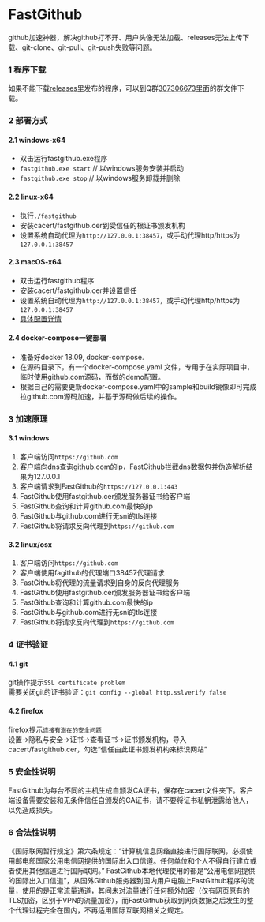 # FastGithub
github加速神器，解决github打不开、用户头像无法加载、releases无法上传下载、git-clone、git-pull、git-push失败等问题。

### 1 程序下载
如果不能下载[releases](https://github.com/dotnetcore/fastgithub/releases)里发布的程序，可以到Q群[307306673](https://qm.qq.com/cgi-bin/qm/qr?k=cx_MgEIvoo1EMkrKg5tXz8vMdtPap3Rw&jump_from=webapi)里面的群文件下载。

### 2 部署方式
#### 2.1 windows-x64
* 双击运行fastgithub.exe程序
* `fastgithub.exe start` // 以windows服务安装并启动
* `fastgithub.exe stop` // 以windows服务卸载并删除

#### 2.2 linux-x64
* 执行`./fastgithub`
* 安装cacert/fastgithub.cer到受信任的根证书颁发机构
* 设置系统自动代理为`http://127.0.0.1:38457`，或手动代理http/https为`127.0.0.1:38457`

#### 2.3 macOS-x64
* 双击运行fastgithub程序
* 安装cacert/fastgithub.cer并设置信任
* 设置系统自动代理为`http://127.0.0.1:38457`，或手动代理http/https为`127.0.0.1:38457`
* [具体配置详情](https://github.com/dotnetcore/FastGithub/blob/master/MacOSXConfig.md)

#### 2.4 docker-compose一键部署
* 准备好docker 18.09, docker-compose.
* 在源码目录下，有一个docker-compose.yaml 文件，专用于在实际项目中，临时使用github.com源码，而做的demo配置。
* 根据自己的需要更新docker-compose.yaml中的sample和build镜像即可完成拉github.com源码加速，并基于源码做后续的操作。

### 3 加速原理
#### 3.1 windows
1. 客户端访问`https://github.com`
2. 客户端向dns查询github.com的ip，FastGithub拦截dns数据包并伪造解析结果为127.0.0.1
3. 客户端请求到FastGithub的`https://127.0.0.1:443`
4. FastGithub使用fastgithub.cer颁发服务器证书给客户端
5. FastGithub查询和计算github.com最快的ip
6. FastGithub与github.com进行无sni的tls连接
7. FastGithub将请求反向代理到`https://github.com`

#### 3.2 linux/osx
1. 客户端访问`https://github.com`
2. 客户端使用fagithub的代理端口38457代理请求
3. FastGithub将代理的流量请求到自身的反向代理服务
4. FastGithub使用fastgithub.cer颁发服务器证书给客户端
5. FastGithub查询和计算github.com最快的ip
6. FastGithub与github.com进行无sni的tls连接
7. FastGithub将请求反向代理到`https://github.com`
  
### 4 证书验证
#### 4.1 git
git操作提示`SSL certificate problem`</br>
需要关闭git的证书验证：`git config --global http.sslverify false`

#### 4.2 firefox
firefox提示`连接有潜在的安全问题`</br>
设置->隐私与安全->证书->查看证书->证书颁发机构，导入cacert/fastgithub.cer，勾选“信任由此证书颁发机构来标识网站”
  

### 5 安全性说明
FastGithub为每台不同的主机生成自颁发CA证书，保存在cacert文件夹下。客户端设备需要安装和无条件信任自颁发的CA证书，请不要将证书私钥泄露给他人，以免造成损失。

### 6 合法性说明
《国际联网暂行规定》第六条规定：“计算机信息网络直接进行国际联网，必须使用邮电部国家公用电信网提供的国际出入口信道。任何单位和个人不得自行建立或者使用其他信道进行国际联网。”
FastGithub本地代理使用的都是“公用电信网提供的国际出入口信道”，从国外Github服务器到国内用户电脑上FastGithub程序的流量，使用的是正常流量通道，其间未对流量进行任何额外加密（仅有网页原有的TLS加密，区别于VPN的流量加密），而FastGithub获取到网页数据之后发生的整个代理过程完全在国内，不再适用国际互联网相关之规定。
